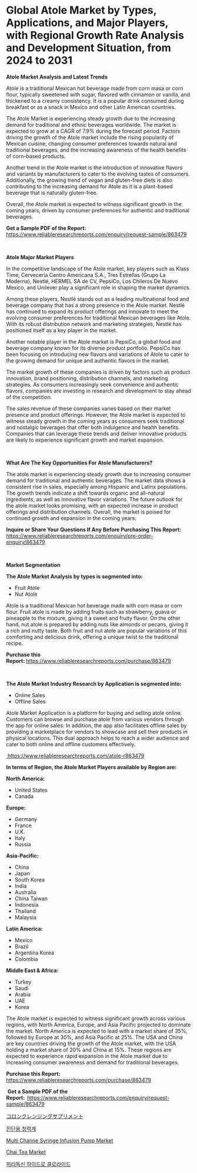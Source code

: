 <p><h1>Global Atole Market by Types, Applications, and Major Players, with Regional Growth Rate Analysis and Development Situation, from 2024 to 2031</h1></p><p><strong>Atole Market Analysis and Latest Trends</strong></p>
<p><p>Atole is a traditional Mexican hot beverage made from corn masa or corn flour, typically sweetened with sugar, flavored with cinnamon or vanilla, and thickened to a creamy consistency. It is a popular drink consumed during breakfast or as a snack in Mexico and other Latin American countries.</p><p>The Atole Market is experiencing steady growth due to the increasing demand for traditional and ethnic beverages worldwide. The market is expected to grow at a CAGR of 7.9% during the forecast period. Factors driving the growth of the Atole market include the rising popularity of Mexican cuisine, changing consumer preferences towards natural and traditional beverages, and the increasing awareness of the health benefits of corn-based products.</p><p>Another trend in the Atole market is the introduction of innovative flavors and variants by manufacturers to cater to the evolving tastes of consumers. Additionally, the growing trend of vegan and gluten-free diets is also contributing to the increasing demand for Atole as it is a plant-based beverage that is naturally gluten-free.</p><p>Overall, the Atole market is expected to witness significant growth in the coming years, driven by consumer preferences for authentic and traditional beverages.</p></p>
<p><strong>Get a Sample PDF of the Report:&nbsp;</strong> <a href="https://www.reliableresearchreports.com/enquiry/request-sample/863479">https://www.reliableresearchreports.com/enquiry/request-sample/863479</a></p>
<p>&nbsp;</p>
<p><strong>Atole Major Market Players</strong></p>
<p><p>In the competitive landscape of the Atole market, key players such as Klass Time, Cerveceria Centro Americana S.A., Tres Estrellas (Grupo La Moderna), Nestlé, HERMEL SA de CV, PepsiCo, Los Chileros De Nuevo Mexico, and Unilever play a significant role in shaping the market dynamics.</p><p>Among these players, Nestlé stands out as a leading multinational food and beverage company that has a strong presence in the Atole market. Nestlé has continued to expand its product offerings and innovate to meet the evolving consumer preferences for traditional Mexican beverages like Atole. With its robust distribution network and marketing strategies, Nestlé has positioned itself as a key player in the market.</p><p>Another notable player in the Atole market is PepsiCo, a global food and beverage company known for its diverse product portfolio. PepsiCo has been focusing on introducing new flavors and variations of Atole to cater to the growing demand for unique and authentic flavors in the market.</p><p>The market growth of these companies is driven by factors such as product innovation, brand positioning, distribution channels, and marketing strategies. As consumers increasingly seek convenience and authentic flavors, companies are investing in research and development to stay ahead of the competition.</p><p>The sales revenue of these companies varies based on their market presence and product offerings. However, the Atole market is expected to witness steady growth in the coming years as consumers seek traditional and nostalgic beverages that offer both indulgence and health benefits. Companies that can leverage these trends and deliver innovative products are likely to experience significant growth and market expansion.</p></p>
<p>&nbsp;</p>
<p><strong>What Are The Key Opportunities For Atole Manufacturers?</strong></p>
<p><p>The atole market is experiencing steady growth due to increasing consumer demand for traditional and authentic beverages. The market data shows a consistent rise in sales, especially among Hispanic and Latinx populations. The growth trends indicate a shift towards organic and all-natural ingredients, as well as innovative flavor variations. The future outlook for the atole market looks promising, with an expected increase in product offerings and distribution channels. Overall, the market is poised for continued growth and expansion in the coming years.</p></p>
<p><strong>Inquire or Share Your Questions If Any Before Purchasing This Report:</strong> <a href="https://www.reliableresearchreports.com/enquiry/pre-order-enquiry/863479">https://www.reliableresearchreports.com/enquiry/pre-order-enquiry/863479</a></p>
<p>&nbsp;</p>
<p><strong>Market Segmentation</strong></p>
<p><strong>The Atole Market Analysis by types is segmented into:</strong></p>
<p><ul><li>Fruit Atole</li><li>Nut Atole</li></ul></p>
<p><p>Atole is a traditional Mexican hot beverage made with corn masa or corn flour. Fruit atole is made by adding fruits such as strawberry, guava or pineapple to the mixture, giving it a sweet and fruity flavor. On the other hand, nut atole is prepared by adding nuts like almonds or pecans, giving it a rich and nutty taste. Both fruit and nut atole are popular variations of this comforting and delicious drink, offering a unique twist to the traditional recipe.</p></p>
<p><strong>Purchase this Report:&nbsp;</strong><a href="https://www.reliableresearchreports.com/purchase/863479">https://www.reliableresearchreports.com/purchase/863479</a></p>
<p>&nbsp;</p>
<p><strong>The Atole Market Industry Research by Application is segmented into:</strong></p>
<p><ul><li>Online Sales</li><li>Offline Sales</li></ul></p>
<p><p>Atole Market Application is a platform for buying and selling atole online. Customers can browse and purchase atole from various vendors through the app for online sales. In addition, the app also facilitates offline sales by providing a marketplace for vendors to showcase and sell their products in physical locations. This dual approach helps to reach a wider audience and cater to both online and offline customers effectively.</p></p>
<p><a href="https://www.reliableresearchreports.com/atole-r863479">&nbsp;https://www.reliableresearchreports.com/atole-r863479</a></p>
<p><strong>In terms of Region, the Atole Market Players available by Region are:</strong></p>
<p>
    <p> <strong> North America: </strong>
        <ul>
            <li>United States</li>
            <li>Canada</li>
        </ul>
        </p> 
    <p> <strong> Europe: </strong>
        <ul>
            <li>Germany</li>
            <li>France</li>
            <li>U.K.</li>
            <li>Italy</li>
            <li>Russia</li>
        </ul>
        </p> 
    <p> <strong> Asia-Pacific: </strong>
        <ul>
            <li>China</li>
            <li>Japan</li>
            <li>South Korea</li>
            <li>India</li>
            <li>Australia</li>
            <li>China Taiwan</li>
            <li>Indonesia</li>
            <li>Thailand</li>
            <li>Malaysia</li>
        </ul>
        </p> 
    <p> <strong> Latin America: </strong>
        <ul>
            <li>Mexico</li>
            <li>Brazil</li>
            <li>Argentina Korea</li>
            <li>Colombia</li>
        </ul>
        </p> 
    <p> <strong> Middle East & Africa: </strong>
        <ul>
            <li>Turkey</li>
            <li>Saudi</li>
            <li>Arabia</li>
            <li>UAE</li>
            <li>Korea</li>
        </ul>
    </p>
    </p>
<p><p>The Atole market is expected to witness significant growth across various regions, with North America, Europe, and Asia Pacific projected to dominate the market. North America is expected to lead with a market share of 35%, followed by Europe at 30%, and Asia Pacific at 25%. The USA and China are key countries driving the growth of the Atole market, with the USA holding a market share of 20% and China at 15%. These regions are expected to experience rapid expansion in the Atole market due to increasing consumer awareness and demand for traditional beverages.</p></p>
<p><strong>Purchase this Report: </strong><a href="https://www.reliableresearchreports.com/purchase/863479">https://www.reliableresearchreports.com/purchase/863479</a></p>
<p>&nbsp;<strong>Get a Sample PDF of the Report:&nbsp;&nbsp;</strong><a href="https://www.reliableresearchreports.com/enquiry/request-sample/863479">https://www.reliableresearchreports.com/enquiry/request-sample/863479</a></p>
<p><strong></strong></p>
<p><p><a href="https://github.com/EthanMorar2011/Market-Research-Report-List-1/blob/main/407938218580.md">コロンクレンジングサプリメント</a></p><p><a href="https://github.com/vseigx30c9a1j/Market-Research-Report-List-1/blob/main/978101717236.md">진단용 청력계</a></p><p><a href="https://issuu.com/reportprime-2/docs/multi-channe-syringe-infusion-pump-market-size-203">Multi Channe Syringe Infusion Pump Market</a></p><p><a href="https://github.com/beatblasta/Market-Research-Report-List-2/blob/main/chai-tea-market.md">Chai Tea Market</a></p><p><a href="https://github.com/WilburKihn5676/Market-Research-Report-List-1/blob/main/197706417237.md">피리독신 하이드로 클로라이드</a></p></p>